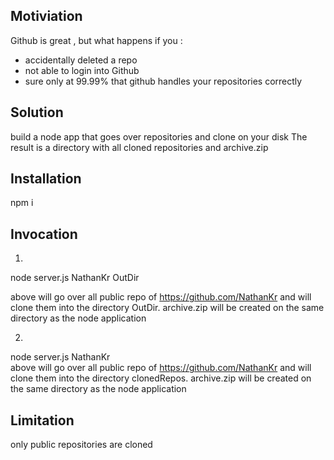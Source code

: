 <h2>Motiviation</h2>
Github is great , but what happens if you :
<ul>
<li>accidentally deleted a repo</li>
<li>not able to login into Github</li>
<li>sure only at 99.99% that github handles your repositories correctly</li>
</ul>

<h2>Solution</h2>
build a node app that goes over repositories and clone on your disk
The result is a directory with all cloned repositories and archive.zip

<h2>Installation</h2>
npm i

<h2>Invocation</h2>

1.
node server.js NathanKr OutDir 

above will go over all public repo of https://github.com/NathanKr and will clone them into the directory OutDir. 
archive.zip will be created on the same directory as the node application

2.
node server.js NathanKr  
above will go over all public repo of https://github.com/NathanKr and will clone them into the directory clonedRepos. 
archive.zip will be created on the same directory as the node application


<h2>Limitation</h2>
only public repositories are cloned

